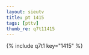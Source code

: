 ```yaml
--- 
layout: sieutv
title: pt 1415
tags: [pttv]
thumb_re: q7t11415
---
```

{% include q7t1 key="1415" %} 
